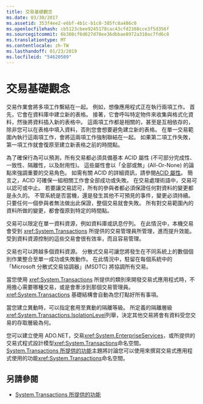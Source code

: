 ```yaml
---
title: 交易基礎觀念
ms.date: 03/30/2017
ms.assetid: 353f4ee2-e6bf-4b1c-b1c8-385fc8a486c0
ms.openlocfilehash: cb5123cbee9245178cac43cfd2388cce3f5d356f
ms.sourcegitcommit: 6b308cf6d627d78ee36dbbae8972a310ac7fd6c8
ms.translationtype: MT
ms.contentlocale: zh-TW
ms.lasthandoff: 01/23/2019
ms.locfileid: "54620509"
---
```

# <a name="transaction-fundamentals"></a>交易基礎觀念
交易作業會將多項工作繫結在一起。 例如，想像應用程式正在執行兩項工作。 首先，它會在資料庫中建立新的表格。 接著，它會呼叫特定物件來收集與格式化資料，然後將資料插入新的表格中。 這兩項工作都是相關的，甚至是互相依存的，除非您可以在表格中填入資料，否則您會想要避免建立新的表格。 在單一交易範圍內執行這兩項工作，會將這兩項工作強制聯結在一起。 如果第二項工作失敗，第一項工作就會復原至建立新表格之前的時間點。  
  
 為了確保行為可以預測，所有交易都必須具備基本 ACID 屬性 (不可部分完成性、一致性、隔離性，以及耐用性)。 這些屬性會以「全部或無」(All-Or-None) 的論點來強調重要的交易角色。 如需有關 ACID 的詳細資訊，請參閱[ACID 屬性](https://go.microsoft.com/fwlink/?LinkId=98791)。 簡言之，ACID 可確保一組相關工作會全部成功或失敗。 在交易處理術語中，交易可以認可或中止。 若要讓交易認可，所有的參與者都必須保證任何對資料的變更都是永久的。 不管系統是否當機，還是發生其他不可預見的事件，變更必須持續。 只要任何一個參與者無法做出此保證，整個交易就會失敗。 所有對交易範圍內的資料所做的變更，都會復原到特定的時間點。  
  
 交易可以限定在單一資料資源，例如資料庫或訊息佇列。 在此情況中，本機交易會受到 <xref:System.Transactions> 所提供的交易管理員所管理，進而提升效能。 受到資料資源控制的這些交易會很有效率，而且容易管理。  
  
 交易也可以跨越多個資料資源。 分散式交易可讓您將發生在不同系統上的數個個別作業整合至單一成功或失敗動作。 在此情況中，駐留在每個系統中的「Microsoft 分散式交易協調器」(MSDTC) 將協調所有交易。  
  
 當您使用 <xref:System.Transactions> 所提供的類別來開發交易式應用程式時，不用擔心需要哪種交易，或是會牽涉到那個交易管理員。 <xref:System.Transactions> 基礎結構會自動為您打點好所有事項。  
  
 當您建立異動時，可以指定套用至異動的隔離等級。 所定義的隔離層級<xref:System.Transactions.IsolationLevel>列舉，決定其他交易將會有資料受您交易的存取層級為何。  
  
 您可以建立使用 ADO.NET，交易<xref:System.EnterpriseServices>，或所提供的交易式程式設計模型<xref:System.Transactions>命名空間。 [System.Transactions 所提供的功能](../../../../docs/framework/data/transactions/features-provided-by-system-transactions.md)主題將討論您可以使用來撰寫交易式應用程式使用的功能<xref:System.Transactions>命名空間。  
  
## <a name="see-also"></a>另請參閱
- [System.Transactions 所提供的功能](../../../../docs/framework/data/transactions/features-provided-by-system-transactions.md)
